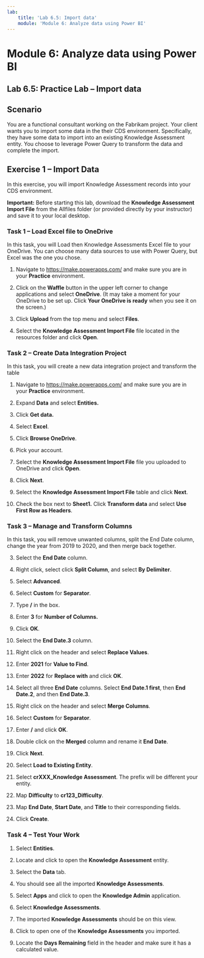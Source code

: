 ```yaml
---
lab:
    title: 'Lab 6.5: Import data'
    module: 'Module 6: Analyze data using Power BI'
---
```


Module 6: Analyze data using Power BI
=======================

## Lab 6.5: Practice Lab – Import data

Scenario
--------

You are a functional consultant working on the Fabrikam project. Your client
wants you to import some data in the their CDS environment. Specifically, they
have some data to import into an existing Knowledge Assessment entity. You
choose to leverage Power Query to transform the data and complete the import.


Exercise 1 – Import Data
------------------------

In this exercise, you will import Knowledge Assessment records into your CDS
environment.

**Important:** Before starting this lab, download the **Knowledge Assessment Import File** from the Allfiles folder (or provided directly by your instructor) and save it to your local desktop.

### Task 1 – Load Excel file to OneDrive

In this task, you will Load then Knowledge Assessments Excel file to your
OneDrive. You can choose many data sources to use with Power Query, but Excel
was the one you chose.

1.  Navigate to <https://make.powerapps.com/> and make sure you are in your **Practice** environment.

2.  Click on the **Waffle** button in the upper left corner to change
    applications and select **OneDrive**. (It may take a moment for your OneDrive to be set up. Click **Your OneDrive is ready** when you see it on the screen.)

3.  Click **Upload** from the top menu and select **Files**.

4.  Select the **Knowledge Assessment Import File** file located in the resources folder
    and click **Open**.

### Task 2 – Create Data Integration Project

In this task, you will create a new data integration project and transform the
table

1.  Navigate to <https://make.powerapps.com/> and make sure you are in your **Practice** environment.

2.  Expand **Data** and select **Entities.**

3.  Click **Get data.**

4.  Select **Excel**.

5.  Click **Browse OneDrive**.

6.  Pick your account.

7.  Select the **Knowledge Assessment Import File** file you uploaded to OneDrive and click
    **Open**.

8.  Click **Next**.

9.  Select the **Knowledge Assessment Import File** table and click **Next**.

10. Check the box next to **Sheet1.** Click **Transform data** and select **Use First Row as Headers**.

### Task 3 – Manage and Transform Columns

In this task, you will remove unwanted columns, split the End Date column,
change the year from 2019 to 2020, and then merge back together.

3.  Select the **End Date** column.

4.  Right click, select click **Split Column**, and select **By
    Delimiter**.

5.  Select **Advanced**.

6.  Select **Custom** for **Separator**.

7.  Type **/** in the box.

8.  Enter **3** for **Number of Columns.**

9.  Click **OK**.

10. Select the **End Date.3** column.

11. Right click on the header and select **Replace Values**.

12. Enter **2021** for **Value to Find**.

13. Enter **2022** for **Replace with** and click **OK**.

14. Select all three **End Date** columns. Select **End Date.1 first**, then
    **End Date.2**, and then **End Date.3**.

15. Right click on the header and select **Merge Columns**.

16. Select **Custom** for **Separator**.

17. Enter **/** and click **OK**.

18. Double click on the **Merged** column and rename it **End Date**.

19. Click **Next**.

20. Select **Load to Existing Entity**.

21. Select **crXXX_Knowledge Assessment**. The prefix will be different your
    entity.

22. Map **Difficulty** to **cr123_Difficulty**.

23. Map **End Date**, **Start Date**, and **Title** to their corresponding
    fields.

25. Click **Create**.

### Task 4 – Test Your Work

1.  Select **Entities**.

2.  Locate and click to open the **Knowledge Assessment** entity.

3.  Select the **Data** tab.

4.  You should see all the imported **Knowledge Assessments**.

8.  Select **Apps** and click to open the **Knowledge Admin** application.

9.  Select **Knowledge Assessments**.

10. The imported **Knowledge Assessments** should be on this view.

11. Click to open one of the **Knowledge Assessments** you imported.

12. Locate the **Days Remaining** field in the header and make sure it has a
    calculated value.
